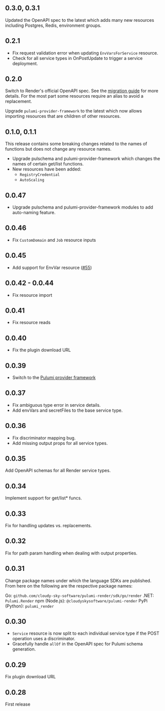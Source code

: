 ## 0.3.0, 0.3.1

Updated the OpenAPI spec to the latest which adds many new resources including
Postgres, Redis, environment groups.

## 0.2.1

- Fix request validation error when updating `EnvVarsForService` resource.
- Check for all service types in OnPostUpdate to trigger a service deployment.

## 0.2.0

Switch to Render's official OpenAPI spec. See the [migration guide](./MIGRATION.md) for more details.
For the most part some resources require an alias to avoid a replacement.

Upgrade `pulumi-provider-framework` to the latest which now allows
importing resources that are children of other resources.

## 0.1.0, 0.1.1

This release contains some breaking changes related to the names of functions but does not change any resource names.

- Upgrade pulschema and pulumi-provider-framework which changes the names of certain get/list functions.
- New resources have been added:
  - `RegistryCredential`
  - `AutoScaling`

## 0.0.47

- Upgrade pulschema and pulumi-provider-framework modules to add auto-naming feature.

## 0.0.46

- Fix `CustomDomain` and `Job` resource inputs

## 0.0.45

- Add support for EnvVar resource ([#55](cloudy-sky-software/pulumi-render#55))

## 0.0.42 - 0.0.44

- Fix resource import

## 0.0.41

- Fix resource reads

## 0.0.40

- Fix the plugin download URL

## 0.0.39

- Switch to the [Pulumi provider framework](https://github.com/cloudy-sky-software/pulumi-provider-framework)

## 0.0.37

- Fix ambiguous type error in service details.
- Add envVars and secretFiles to the base service type.

## 0.0.36

- Fix discriminator mapping bug.
- Add missing output props for all service types.

## 0.0.35

Add OpenAPI schemas for all Render service types.

## 0.0.34

Implement support for get/list\* funcs.

## 0.0.33

Fix for handling updates vs. replacements.

## 0.0.32

Fix for path param handling when dealing with output properties.

## 0.0.31

Change package names under which the language SDKs are published.
From here on the following are the respective package names:

Go: `github.com/cloudy-sky-software/pulumi-render/sdk/go/render`
.NET: `Pulumi.Render`
npm (Node.js): `@cloudyskysoftware/pulumi-render`
PyPi (Python): `pulumi_render`

## 0.0.30

- `Service` resource is now split to each individual service type if the POST operation
  uses a discriminator.
- Gracefully handle `allOf` in the OpenAPI spec for Pulumi schema generation.

## 0.0.29

Fix plugin download URL

## 0.0.28

First release
